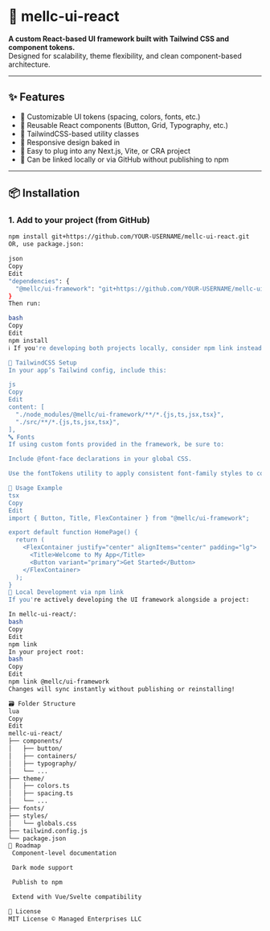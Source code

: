 # 🧱 mellc-ui-react

**A custom React-based UI framework built with Tailwind CSS and component tokens.**  
Designed for scalability, theme flexibility, and clean component-based architecture.

---

## ✨ Features

- 💅 Customizable UI tokens (spacing, colors, fonts, etc.)
- 🧩 Reusable React components (Button, Grid, Typography, etc.)
- 🎨 TailwindCSS-based utility classes
- 📐 Responsive design baked in
- 🔌 Easy to plug into any Next.js, Vite, or CRA project
- 🔗 Can be linked locally or via GitHub without publishing to npm

---

## 📦 Installation

### 1. Add to your project (from GitHub)

```bash
npm install git+https://github.com/YOUR-USERNAME/mellc-ui-react.git
OR, use package.json:

json
Copy
Edit
"dependencies": {
  "@mellc/ui-framework": "git+https://github.com/YOUR-USERNAME/mellc-ui-react.git"
}
Then run:

bash
Copy
Edit
npm install
ℹ️ If you're developing both projects locally, consider npm link instead.

🔧 TailwindCSS Setup
In your app’s Tailwind config, include this:

js
Copy
Edit
content: [
  "./node_modules/@mellc/ui-framework/**/*.{js,ts,jsx,tsx}",
  "./src/**/*.{js,ts,jsx,tsx}",
],
🔤 Fonts
If using custom fonts provided in the framework, be sure to:

Include @font-face declarations in your global CSS.

Use the fontTokens utility to apply consistent font-family styles to components.

🧪 Usage Example
tsx
Copy
Edit
import { Button, Title, FlexContainer } from "@mellc/ui-framework";

export default function HomePage() {
  return (
    <FlexContainer justify="center" alignItems="center" padding="lg">
      <Title>Welcome to My App</Title>
      <Button variant="primary">Get Started</Button>
    </FlexContainer>
  );
}
🔗 Local Development via npm link
If you're actively developing the UI framework alongside a project:

In mellc-ui-react/:
bash
Copy
Edit
npm link
In your project root:
bash
Copy
Edit
npm link @mellc/ui-framework
Changes will sync instantly without publishing or reinstalling!

🗃 Folder Structure
lua
Copy
Edit
mellc-ui-react/
├── components/
│   ├── button/
│   ├── containers/
│   ├── typography/
│   └── ...
├── theme/
│   ├── colors.ts
│   ├── spacing.ts
│   └── ...
├── fonts/
├── styles/
│   └── globals.css
├── tailwind.config.js
└── package.json
🔮 Roadmap
 Component-level documentation

 Dark mode support

 Publish to npm

 Extend with Vue/Svelte compatibility

📄 License
MIT License © Managed Enterprises LLC